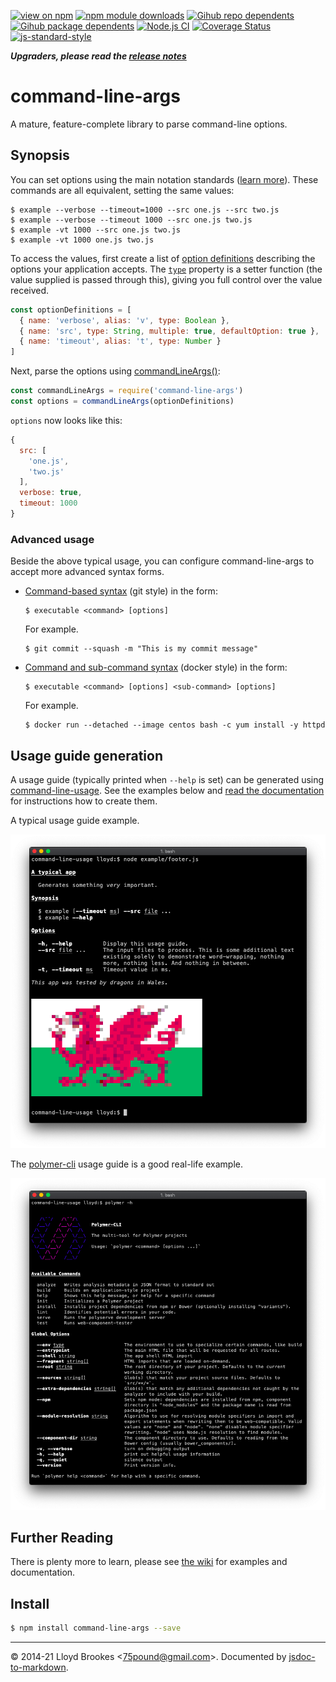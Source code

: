 [![view on npm](https://badgen.net/npm/v/command-line-args)](https://www.npmjs.org/package/command-line-args)
[![npm module downloads](https://badgen.net/npm/dt/command-line-args)](https://www.npmjs.org/package/command-line-args)
[![Gihub repo dependents](https://badgen.net/github/dependents-repo/75lb/command-line-args)](https://github.com/75lb/command-line-args/network/dependents?dependent_type=REPOSITORY)
[![Gihub package dependents](https://badgen.net/github/dependents-pkg/75lb/command-line-args)](https://github.com/75lb/command-line-args/network/dependents?dependent_type=PACKAGE)
[![Node.js CI](https://github.com/75lb/command-line-args/actions/workflows/node.js.yml/badge.svg)](https://github.com/75lb/command-line-args/actions/workflows/node.js.yml)
[![Coverage Status](https://coveralls.io/repos/github/75lb/command-line-args/badge.svg)](https://coveralls.io/github/75lb/command-line-args)
[![js-standard-style](https://img.shields.io/badge/code%20style-standard-brightgreen.svg)](https://github.com/feross/standard)

***Upgraders, please read the [release notes](https://github.com/75lb/command-line-args/releases)***

# command-line-args

A mature, feature-complete library to parse command-line options.

## Synopsis

You can set options using the main notation standards ([learn more](https://github.com/75lb/command-line-args/wiki/Notation-rules)). These commands are all equivalent, setting the same values:
```
$ example --verbose --timeout=1000 --src one.js --src two.js
$ example --verbose --timeout 1000 --src one.js two.js
$ example -vt 1000 --src one.js two.js
$ example -vt 1000 one.js two.js
```

To access the values, first create a list of [option definitions](https://github.com/75lb/command-line-args/blob/master/doc/option-definition.md) describing the options your application accepts. The [`type`](https://github.com/75lb/command-line-args/blob/master/doc/option-definition.md#optiontype--function) property is a setter function (the value supplied is passed through this), giving you full control over the value received.

```js
const optionDefinitions = [
  { name: 'verbose', alias: 'v', type: Boolean },
  { name: 'src', type: String, multiple: true, defaultOption: true },
  { name: 'timeout', alias: 't', type: Number }
]
```

Next, parse the options using [commandLineArgs()](https://github.com/75lb/command-line-args/blob/master/doc/API.md#commandlineargsoptiondefinitions-options--object-):
```js
const commandLineArgs = require('command-line-args')
const options = commandLineArgs(optionDefinitions)
```

`options` now looks like this:
```js
{
  src: [
    'one.js',
    'two.js'
  ],
  verbose: true,
  timeout: 1000
}
```

### Advanced usage

Beside the above typical usage, you can configure command-line-args to accept more advanced syntax forms.

* [Command-based syntax](https://github.com/75lb/command-line-args/wiki/Implement-command-parsing-(git-style)) (git style) in the form:

  ```
  $ executable <command> [options]
  ```

  For example.

  ```
  $ git commit --squash -m "This is my commit message"
  ```

* [Command and sub-command syntax](https://github.com/75lb/command-line-args/wiki/Implement-multiple-command-parsing-(docker-style)) (docker style) in the form:

  ```
  $ executable <command> [options] <sub-command> [options]
  ```

  For example.

  ```
  $ docker run --detached --image centos bash -c yum install -y httpd
  ```

## Usage guide generation

A usage guide (typically printed when `--help` is set) can be generated using [command-line-usage](https://github.com/75lb/command-line-usage). See the examples below and [read the documentation](https://github.com/75lb/command-line-usage) for instructions how to create them.

A typical usage guide example.

![usage](https://raw.githubusercontent.com/75lb/command-line-usage/master/example/screens/footer.png)

The [polymer-cli](https://github.com/Polymer/polymer-cli/) usage guide is a good real-life example.

![usage](https://raw.githubusercontent.com/75lb/command-line-usage/master/example/screens/polymer.png)

## Further Reading

There is plenty more to learn, please see [the wiki](https://github.com/75lb/command-line-args/wiki) for examples and documentation.

## Install

```sh
$ npm install command-line-args --save
```

* * *

&copy; 2014-21 Lloyd Brookes \<75pound@gmail.com\>. Documented by [jsdoc-to-markdown](https://github.com/75lb/jsdoc-to-markdown).
